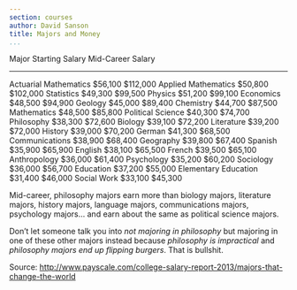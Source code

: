 ```yaml
---
section: courses
author: David Sanson
title: Majors and Money
...
```


  Major                     Starting Salary   Mid-Career Salary
  ----------------------- ----------------- -------------------
  Actuarial Mathematics            \$56,100           \$112,000
  Applied Mathematics              \$50,800           \$102,000
  Statistics                       \$49,300            \$99,500
  Physics                          \$51,200            \$99,100
  Economics                        \$48,500            \$94,900
  Geology                          \$45,000            \$89,400
  Chemistry                        \$44,700            \$87,500
  Mathematics                      \$48,500            \$85,800
  Political Science                \$40,300            \$74,700
  Philosophy                       \$38,300            \$72,600
  Biology                          \$39,100            \$72,200
  Literature                       \$39,200            \$72,000
  History                          \$39,000            \$70,200
  German                           \$41,300            \$68,500
  Communications                   \$38,900            \$68,400
  Geography                        \$39,800            \$67,400
  Spanish                          \$35,900            \$65,900
  English                          \$38,100            \$65,500
  French                           \$39,500            \$65,100
  Anthropology                     \$36,000            \$61,400
  Psychology                       \$35,200            \$60,200
  Sociology                        \$36,000            \$56,700
  Education                        \$37,200            \$55,000
  Elementary Education             \$31,400            \$46,000
  Social Work                      \$33,100            \$45,300

Mid-career, philosophy majors earn more than biology majors, literature
majors, history majors, language majors, communications majors,
psychology majors… and earn about the same as political science majors.

Don’t let someone talk you into *not majoring in philosophy* but
majoring in one of these other majors instead because *philosophy is
impractical* and *philosophy majors end up flipping burgers*. That is
bullshit.

Source:
<http://www.payscale.com/college-salary-report-2013/majors-that-change-the-world>
